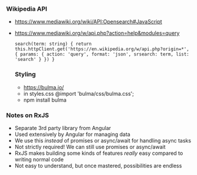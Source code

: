 ### Wikipedia API
- https://www.mediawiki.org/wiki/API:Opensearch#JavaScript
- https://www.mediawiki.org/w/api.php?action=help&modules=query

  `search(term: string) {
        return this.httpClient.get('https://en.wikipedia.org/w/api.php?origin=*', {
        params: {
            action: 'query',
            format: 'json',
            srsearch: term,
            list: 'search'
        }
        })
    }`

  ### Styling
  - https://bulma.io/
  - in styles.css  @import 'bulma/css/bulma.css';
  - npm install bulma


### Notes on RxJS
- Separate 3rd party library from Angular
- Used extensively by Angular for managing data
- We use this *instead* of promises or async/await for handling async tasks
- Not strictly required! We can still use promises or async/await
- RxJS makes building some kinds of features *really* easy compared to writing normal code
- Not easy to understand, but once mastered, possibilities are endless